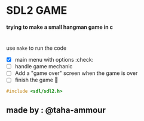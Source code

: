 # SDL2 GAME

**trying to make a small hangman game in c**

#

use `make` to run the code

- [x] main menu with options :check:
- [ ] handle game mechanic
- [ ] Add a "game over" screen when the game is over
- [ ] finish the game :tada:

```c
#include <sdl/sdl2.h>
```
<!-- markdownlint-capture -->

**made by :**
@taha-ammour
----------
